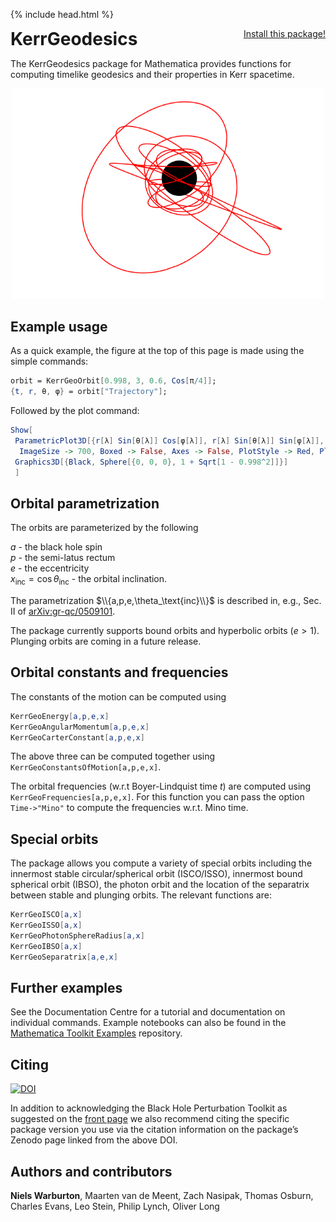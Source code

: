 {% include head.html %}

<p>
 <h1 style="display:inline">KerrGeodesics</h1> <span style="float:right;"><a href="https://bhptoolkit.org/mathematica-install.html" class = "code_btn">Install this package!</a></span>
</p>

The KerrGeodesics package for Mathematica provides functions for computing timelike geodesics and their properties in Kerr spacetime.

<p align="center"><img src="kerr_generic_orbit.png" width="500px"></p>

## Example usage

As a quick example, the figure at the top of this page is made using the simple commands:
```Mathematica
orbit = KerrGeoOrbit[0.998, 3, 0.6, Cos[π/4]];
{t, r, θ, φ} = orbit["Trajectory"];
```
Followed by the plot command:
```Mathematica
Show[
 ParametricPlot3D[{r[λ] Sin[θ[λ]] Cos[φ[λ]], r[λ] Sin[θ[λ]] Sin[φ[λ]], r[λ] Cos[θ[λ]]}, {λ, 0, 20}, 
  ImageSize -> 700, Boxed -> False, Axes -> False, PlotStyle -> Red, PlotRange -> All],
 Graphics3D[{Black, Sphere[{0, 0, 0}, 1 + Sqrt[1 - 0.998^2]]}]
 ]
```

## Orbital parametrization

The orbits are parameterized by the following

$a$ - the black hole spin  
$p$ - the semi-latus rectum  
$e$ - the eccentricity  
$x_\text{inc} = \cos\theta_\text{inc}$ - the orbital inclination.  

The parametrization $\\{a,p,e,\theta_\text{inc}\\}$ is described in, e.g., Sec. II of [arXiv:gr-qc/0509101](https://arxiv.org/abs/gr-qc/0509101).

The package currently supports bound orbits and hyperbolic orbits ($e > 1$). Plunging orbits are coming in a future release.

## Orbital constants and frequencies

The constants of the motion can be computed using
```Mathematica
KerrGeoEnergy[a,p,e,x]
KerrGeoAngularMomentum[a,p,e,x]
KerrGeoCarterConstant[a,p,e,x]
```
The above three can be computed together using `KerrGeoConstantsOfMotion[a,p,e,x]`. 

The orbital frequencies (w.r.t Boyer-Lindquist time $t$) are computed using `KerrGeoFrequencies[a,p,e,x]`. For this function you can pass the option `Time->"Mino"` to compute the frequencies w.r.t. Mino time.

## Special orbits

The package allows you compute a variety of special orbits including the innermost stable circular/spherical orbit (ISCO/ISSO), innermost bound spherical orbit (IBSO), the photon orbit and the location of the separatrix between stable and plunging orbits. The relevant functions are:

```Mathematica
KerrGeoISCO[a,x]
KerrGeoISSO[a,x]
KerrGeoPhotonSphereRadius[a,x]
KerrGeoIBSO[a,x]
KerrGeoSeparatrix[a,e,x]
```

## Further examples

See the Documentation Centre for a tutorial and documentation on individual commands. Example notebooks can also be found in the [Mathematica Toolkit Examples](https://github.com/BlackHolePerturbationToolkit/MathematicaToolkitExamples) repository.


## Citing

[![DOI](https://zenodo.org/badge/DOI/10.5281/zenodo.8108253.svg)](https://doi.org/10.5281/zenodo.8108253)

In addition to acknowledging the Black Hole Perturbation Toolkit as suggested on the [front page](https://bhptoolkit.org) we also recommend citing the specific package version you use via the citation information on the package’s Zenodo page linked from the above DOI.

## Authors and contributors

**Niels Warburton**, Maarten van de Meent, Zach Nasipak, Thomas Osburn, Charles Evans, Leo Stein, Philip Lynch, Oliver Long

